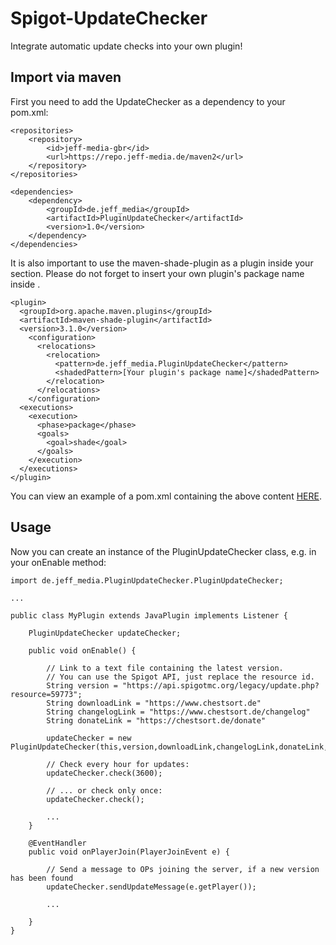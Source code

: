 # Spigot-UpdateChecker
Integrate automatic update checks into your own plugin!

## Import via maven
First you need to add the UpdateChecker as a dependency to your pom.xml:

```
<repositories>
    <repository>
	    <id>jeff-media-gbr</id>
	    <url>https://repo.jeff-media.de/maven2</url>
    </repository>
</repositories>		

<dependencies>
    <dependency>
        <groupId>de.jeff_media</groupId>
	    <artifactId>PluginUpdateChecker</artifactId>
	    <version>1.0</version>
    </dependency>
</dependencies>
```

It is also important to use the maven-shade-plugin as a plugin inside your <plugins> section. Please do not forget to insert your own plugin's package name inside <shadedPattern>.

```
<plugin>
  <groupId>org.apache.maven.plugins</groupId>
  <artifactId>maven-shade-plugin</artifactId>
  <version>3.1.0</version>
    <configuration>
      <relocations>
        <relocation>
          <pattern>de.jeff_media.PluginUpdateChecker</pattern>
          <shadedPattern>[Your plugin's package name]</shadedPattern>
        </relocation>
      </relocations>
    </configuration>
  <executions>
    <execution>
      <phase>package</phase>
      <goals>
        <goal>shade</goal>
      </goals>
    </execution>
  </executions>
</plugin>
```

You can view an example of a pom.xml containing the above content [HERE](https://github.com/JEFF-Media-GbR/Spigot-UpdateChecker/blob/master/example-pom.xml).

## Usage
Now you can create an instance of the PluginUpdateChecker class, e.g. in your onEnable method:

```
import de.jeff_media.PluginUpdateChecker.PluginUpdateChecker;

...

public class MyPlugin extends JavaPlugin implements Listener {

    PluginUpdateChecker updateChecker;

    public void onEnable() {

        // Link to a text file containing the latest version.
        // You can use the Spigot API, just replace the resource id.
        String version = "https://api.spigotmc.org/legacy/update.php?resource=59773";
        String downloadLink = "https://www.chestsort.de"
        String changelogLink = "https://www.chestsort.de/changelog"
        String donateLink = "https://chestsort.de/donate"

        updateChecker = new PluginUpdateChecker(this,version,downloadLink,changelogLink,donateLink,);

        // Check every hour for updates:
        updateChecker.check(3600);

        // ... or check only once:
        updateChecker.check();

        ...
    }

    @EventHandler
    public void onPlayerJoin(PlayerJoinEvent e) {
    
        // Send a message to OPs joining the server, if a new version has been found
        updateChecker.sendUpdateMessage(e.getPlayer());

        ...

    }
}
```